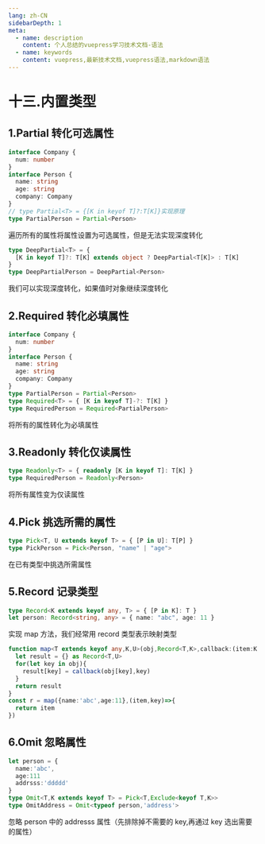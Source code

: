 ```yaml
---
lang: zh-CN
sidebarDepth: 1
meta:
  - name: description
    content: 个人总结的vuepress学习技术文档-语法
  - name: keywords
    content: vuepress,最新技术文档,vuepress语法,markdown语法
---
```


# 十三.内置类型

## 1.Partial 转化可选属性

```ts
interface Company {
  num: number
}
interface Person {
  name: string
  age: string
  company: Company
}
// type Partial<T> = {[K in keyof T]?:T[K]}实现原理
type PartialPerson = Partial<Person>
```

遍历所有的属性将属性设置为可选属性，但是无法实现深度转化

```ts
type DeepPartial<T> = {
  [K in keyof T]?: T[K] extends object ? DeepPartial<T[K]> : T[K]
}
type DeepPartialPerson = DeepPartial<Person>
```

我们可以实现深度转化，如果值时对象继续深度转化

## 2.Required 转化必填属性

```ts
interface Company {
  num: number
}
interface Person {
  name: string
  age: string
  company: Company
}
type PartialPerson = Partial<Person>
type Required<T> = { [K in keyof T]-?: T[K] }
type RequiredPerson = Required<PartialPerson>
```

将所有的属性转化为必填属性

## 3.Readonly 转化仅读属性

```ts
type Readonly<T> = { readonly [K in keyof T]: T[K] }
type RequiredPerson = Readonly<Person>
```

将所有属性变为仅读属性

## 4.Pick 挑选所需的属性

```ts
type Pick<T, U extends keyof T> = { [P in U]: T[P] }
type PickPerson = Pick<Person, "name" | "age">
```

在已有类型中挑选所需属性

## 5.Record 记录类型

```ts
type Record<K extends keyof any, T> = { [P in K]: T }
let person: Record<string, any> = { name: "abc", age: 11 }
```

实现 map 方法，我们经常用 record 类型表示映射类型

```ts
function map<T extends keyof any,K,U>(obj,Record<T,K>,callback:(item:K,key:T)=>U){
  let result = {} as Record<T,U>
  for(let key in obj){
    result[key] = callback(obj[key],key)
  }
  return result
}
const r = map({name:'abc',age:11},(item,key)=>{
  return item
})
```

## 6.Omit 忽略属性

```ts
let person = {
  name:'abc',
  age:111
  addrsss:'ddddd'
}
type Omit<T,K extends keyof T> = Pick<T,Exclude<keyof T,K>>
type OmitAddress = Omit<typeof person,'address'>
```

忽略 person 中的 addresss 属性（先排除掉不需要的 key,再通过 key 选出需要的属性）
